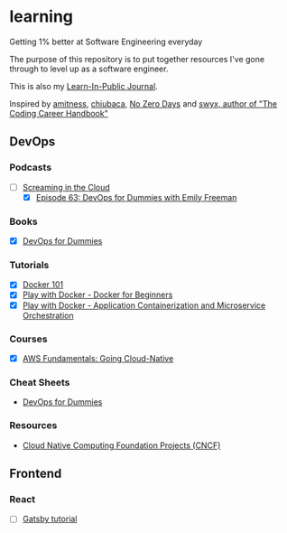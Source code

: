 # learning

Getting 1% better at Software Engineering everyday

The purpose of this repository is to put together resources I've gone through to level up as a software engineer.

This is also my [Learn-In-Public Journal](https://github.com/Jestfer/learning/tree/master/journal).

Inspired by [amitness](https://github.com/amitness/learning), [chiubaca](https://github.com/chiubaca/learning), [No Zero Days](https://medium.com/@fayadh56/the-concept-of-no-more-zero-days-and-why-motivation-is-fleeting-9c1c307f8948) and [swyx, author of "The Coding Career Handbook"](https://www.swyx.io/)

## DevOps

### Podcasts

- [ ] [Screaming in the Cloud](https://www.lastweekinaws.com/podcast/screaming-in-the-cloud/)
  - [x] [Episode 63: DevOps for Dummies with Emily Freeman](https://www.lastweekinaws.com/podcast/screaming-in-the-cloud/episode-63-devops-for-dummies-with-emily-freeman/)

### Books

- [x] [DevOps for Dummies](https://www.goodreads.com/book/show/41544326-devops-for-dummies)

### Tutorials

- [x] [Docker 101](https://www.docker.com/101-tutorial)
- [x] [Play with Docker - Docker for Beginners](https://training.play-with-docker.com/beginner-linux/)
- [x] [Play with Docker - Application Containerization and Microservice Orchestration](https://training.play-with-docker.com/microservice-orchestration/)

### Courses

- [x] [AWS Fundamentals: Going Cloud-Native](https://www.coursera.org/learn/aws-fundamentals-going-cloud-native)

### Cheat Sheets

- [DevOps for Dummies](https://www.dummies.com/business/operations-management/devops-for-dummies-cheat-sheet/)

### Resources

- [Cloud Native Computing Foundation Projects (CNCF)](https://www.cncf.io/projects/)

## Frontend

### React

- [ ] [Gatsby tutorial](https://www.gatsbyjs.com/tutorial/)

